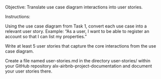 Objective: Translate use case diagram interactions into user stories.

Instructions:

Using the use case diagram from Task 1, convert each use case into a relevant user story. Example: “As a user, I want to be able to register an account so that I can list my properties.”

Write at least 5 user stories that capture the core interactions from the use case diagram.

Create a file named user-stories.md in the directory user-stories/ within your GitHub repository alx-airbnb-project-documentation and document your user stories there.
